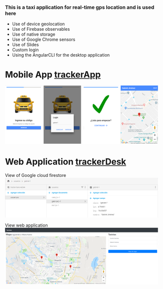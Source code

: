 ### This is a taxi application for real-time gps location and is used here

 - Use of device geolocation
 - Use of Firebase observables
 - Use of native storage
 - Use of Google Chrome sensors
 - Use of Slides
 - Custom login
 - Using the AngularCLI for the desktop application

# Mobile App [trackerApp]

![alt text](https://github.com/gabrieljf217/APP-tracker_ionic3/blob/master/trackerApp/src/assets/imgs/APPTracker.png)

# Web Application [trackerDesk]

View of Google cloud firestore
![alt text](https://github.com/gabrieljf217/APP-tracker_ionic3/blob/master/trackerDesk/src/assets/trackerDeskFB.png)

View web application
![alt text](https://github.com/gabrieljf217/APP-tracker_ionic3/blob/master/trackerDesk/src/assets/DESKTracker.png)

[trackerApp]: <https://github.com/gabrieljf217/APP-tracker_ionic3/tree/master/trackerApp>
[trackerDesk]: <https://github.com/gabrieljf217/APP-tracker_ionic3/tree/master/trackerDesk>